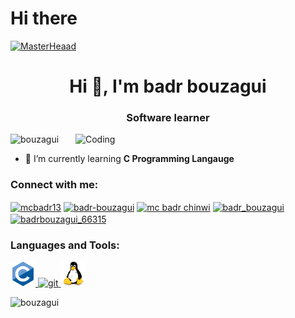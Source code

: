 # Hi there 
[![MasterHeaad](https://cdn.videoplasty.com/animation/midnight-coding-late-night-session-lofi-animation-stock-animation-51917-1024x576.jpg)](https://rishavchanada.io)
<h1 align="center">Hi 👋, I'm badr bouzagui</h1>
<h3 align="center">Software learner</h3>
<img align="right" alt="Coding" width="400" src="https://cdn.dribbble.com/users/926537/screenshots/4502924/python-2.gif">


<p align="left"> <img src="https://komarev.com/ghpvc/?username=bouzagui&label=Profile%20views&color=0e75b6&style=flat" alt="bouzagui" /> </p>

- 🌱 I’m currently learning **C Programming Langauge**

<h3 align="left">Connect with me:</h3>
<p align="left">
<a href="https://twitter.com/mcbadr13" target="blank"><img align="center" src="https://raw.githubusercontent.com/rahuldkjain/github-profile-readme-generator/master/src/images/icons/Social/twitter.svg" alt="mcbadr13" height="30" width="40" /></a>
<a href="https://linkedin.com/in/badr-bouzagui" target="blank"><img align="center" src="https://raw.githubusercontent.com/rahuldkjain/github-profile-readme-generator/master/src/images/icons/Social/linked-in-alt.svg" alt="badr-bouzagui" height="30" width="40" /></a>
<a href="https://fb.com/mc badr chinwi" target="blank"><img align="center" src="https://raw.githubusercontent.com/rahuldkjain/github-profile-readme-generator/master/src/images/icons/Social/facebook.svg" alt="mc badr chinwi" height="30" width="40" /></a>
<a href="https://instagram.com/badr_bouzagui" target="blank"><img align="center" src="https://raw.githubusercontent.com/rahuldkjain/github-profile-readme-generator/master/src/images/icons/Social/instagram.svg" alt="badr_bouzagui" height="30" width="40" /></a>
<a href="https://discord.gg/badrbouzagui_66315" target="blank"><img align="center" src="https://raw.githubusercontent.com/rahuldkjain/github-profile-readme-generator/master/src/images/icons/Social/discord.svg" alt="badrbouzagui_66315" height="30" width="40" /></a>
</p>

<h3 align="left">Languages and Tools:</h3>
<p align="left"> <a href="https://www.cprogramming.com/" target="_blank" rel="noreferrer"> <img src="https://raw.githubusercontent.com/devicons/devicon/master/icons/c/c-original.svg" alt="c" width="40" height="40"/> </a> <a href="https://git-scm.com/" target="_blank" rel="noreferrer"> <img src="https://www.vectorlogo.zone/logos/git-scm/git-scm-icon.svg" alt="git" width="40" height="40"/> </a> <a href="https://www.linux.org/" target="_blank" rel="noreferrer"> <img src="https://raw.githubusercontent.com/devicons/devicon/master/icons/linux/linux-original.svg" alt="linux" width="40" height="40"/> </a> </p>

<p><img align="left" src="https://github-readme-stats.vercel.app/api/top-langs?username=bouzagui&show_icons=true&locale=en&layout=compact" alt="bouzagui" /></p>


